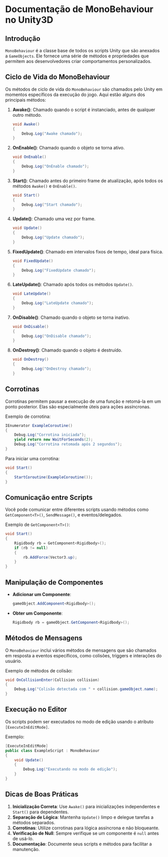 
# Documentação de MonoBehaviour no Unity3D

## Introdução

`MonoBehaviour` é a classe base de todos os scripts Unity que são anexados a `GameObjects`. Ele fornece uma série de métodos e propriedades que permitem aos desenvolvedores criar comportamentos personalizados.

## Ciclo de Vida do MonoBehaviour

Os métodos de ciclo de vida do `MonoBehaviour` são chamados pelo Unity em momentos específicos da execução do jogo. Aqui estão alguns dos principais métodos:

1. **Awake()**: Chamado quando o script é instanciado, antes de qualquer outro método.
   ```csharp
   void Awake()
   {
       Debug.Log("Awake chamado");
   }
   ```

2. **OnEnable()**: Chamado quando o objeto se torna ativo.
   ```csharp
   void OnEnable()
   {
       Debug.Log("OnEnable chamado");
   }
   ```

3. **Start()**: Chamado antes do primeiro frame de atualização, após todos os métodos `Awake()` e `OnEnable()`.
   ```csharp
   void Start()
   {
       Debug.Log("Start chamado");
   }
   ```

4. **Update()**: Chamado uma vez por frame.
   ```csharp
   void Update()
   {
       Debug.Log("Update chamado");
   }
   ```

5. **FixedUpdate()**: Chamado em intervalos fixos de tempo, ideal para física.
   ```csharp
   void FixedUpdate()
   {
       Debug.Log("FixedUpdate chamado");
   }
   ```

6. **LateUpdate()**: Chamado após todos os métodos `Update()`.
   ```csharp
   void LateUpdate()
   {
       Debug.Log("LateUpdate chamado");
   }
   ```

7. **OnDisable()**: Chamado quando o objeto se torna inativo.
   ```csharp
   void OnDisable()
   {
       Debug.Log("OnDisable chamado");
   }
   ```

8. **OnDestroy()**: Chamado quando o objeto é destruído.
   ```csharp
   void OnDestroy()
   {
       Debug.Log("OnDestroy chamado");
   }
   ```

## Corrotinas

Corrotinas permitem pausar a execução de uma função e retomá-la em um ponto posterior. Elas são especialmente úteis para ações assíncronas.

Exemplo de corrotina:
```csharp
IEnumerator ExampleCoroutine()
{
    Debug.Log("Corrotina iniciada");
    yield return new WaitForSeconds(2);
    Debug.Log("Corrotina retomada após 2 segundos");
}
```

Para iniciar uma corrotina:
```csharp
void Start()
{
    StartCoroutine(ExampleCoroutine());
}
```

## Comunicação entre Scripts

Você pode comunicar entre diferentes scripts usando métodos como `GetComponent<T>()`, `SendMessage()`, e eventos/delegados.

Exemplo de `GetComponent<T>()`:
```csharp
void Start()
{
    Rigidbody rb = GetComponent<Rigidbody>();
    if (rb != null)
    {
        rb.AddForce(Vector3.up);
    }
}
```

## Manipulação de Componentes

- **Adicionar um Componente**:
  ```csharp
  gameObject.AddComponent<Rigidbody>();
  ```

- **Obter um Componente**:
  ```csharp
  Rigidbody rb = gameObject.GetComponent<Rigidbody>();
  ```

## Métodos de Mensagens

O `MonoBehaviour` inclui vários métodos de mensagens que são chamados em resposta a eventos específicos, como colisões, triggers e interações do usuário.

Exemplo de métodos de colisão:
```csharp
void OnCollisionEnter(Collision collision)
{
    Debug.Log("Colisão detectada com " + collision.gameObject.name);
}
```

## Execução no Editor

Os scripts podem ser executados no modo de edição usando o atributo `[ExecuteInEditMode]`.

Exemplo:
```csharp
[ExecuteInEditMode]
public class ExampleScript : MonoBehaviour
{
    void Update()
    {
        Debug.Log("Executando no modo de edição");
    }
}
```

## Dicas de Boas Práticas

1. **Inicialização Correta**: Use `Awake()` para inicializações independentes e `Start()` para dependentes.
2. **Separação de Lógica**: Mantenha `Update()` limpo e delegue tarefas a métodos separados.
3. **Corrotinas**: Utilize corrotinas para lógica assíncrona e não bloqueante.
4. **Verificação de Null**: Sempre verifique se um componente é `null` antes de usá-lo.
5. **Documentação**: Documente seus scripts e métodos para facilitar a manutenção.
